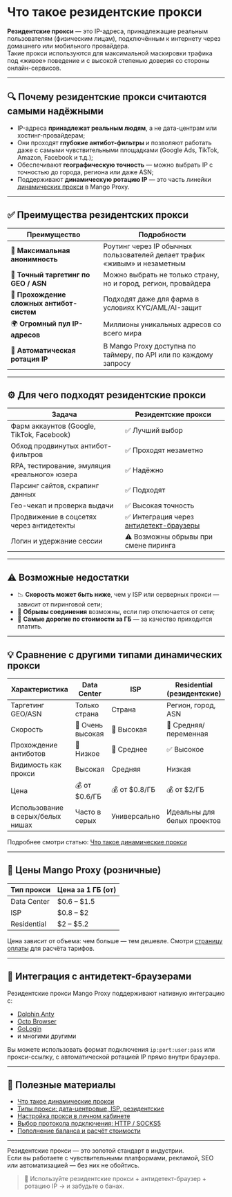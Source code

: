 # Что такое резидентские прокси

**Резидентские прокси** — это IP-адреса, принадлежащие реальным пользователям (физическим лицам), подключённым к интернету через домашнего или мобильного провайдера.  
Такие прокси используются для максимальной маскировки трафика под «живое» поведение и с высокой степенью доверия со стороны онлайн-сервисов.

---

## 🔍 Почему резидентские прокси считаются самыми надёжными

- IP-адреса **принадлежат реальным людям**, а не дата-центрам или хостинг-провайдерам;
- Они проходят **глубокие антибот-фильтры** и позволяют работать даже с самыми чувствительными площадками (Google Ads, TikTok, Amazon, Facebook и т.д.);
- Обеспечивают **географическую точность** — можно выбрать IP с точностью до города, региона или даже ASN;
- Поддерживают **динамическую ротацию IP** — это часть линейки [динамических прокси](./что-такое-динамические-прокси.md) в Mango Proxy.

---

## ✅ Преимущества резидентских прокси

| Преимущество                                | Подробности |
|--------------------------------------------|-------------|
| 🔐 **Максимальная анонимность**             | Роутинг через IP обычных пользователей делает трафик «живым» и незаметным |
| 📍 **Точный таргетинг по GEO / ASN**        | Можно выбрать не только страну, но и город, регион, провайдера |
| 🧠 **Прохождение сложных антибот-систем**   | Подходят даже для фарма в условиях KYC/AML/AI-защит |
| 🌍 **Огромный пул IP-адресов**              | Миллионы уникальных адресов со всего мира |
| 🔁 **Автоматическая ротация IP**            | В Mango Proxy доступна по таймеру, по API или по каждому запросу |

---

## ⚙️ Для чего подходят резидентские прокси

| Задача                                       | Резидентские прокси |
|---------------------------------------------|----------------------|
| Фарм аккаунтов (Google, TikTok, Facebook)   | ✅ Лучший выбор      |
| Обход продвинутых антибот-фильтров          | ✅ Проходят незаметно |
| RPA, тестирование, эмуляция «реального» юзера | ✅ Надёжно           |
| Парсинг сайтов, скрапинг данных             | ✅ Подходят          |
| Гео-чекап и проверка выдачи                 | ✅ Высокая точность  |
| Продвижение в соцсетях через антидетекты    | ✅ Интеграция через [антидетект-браузеры](../../браузеры/антидетект/) |
| Логин и удержание сессии                    | ⚠️ Возможны обрывы при смене пиринга |

---

## ⚠️ Возможные недостатки

- 📉 **Скорость может быть ниже**, чем у ISP или серверных прокси — зависит от пиринговой сети;
- 🔌 **Обрывы соединения** возможны, если пир отключается от сети;
- 💸 **Самые дорогие по стоимости за ГБ** — за качество приходится платить.

---

## 💡 Сравнение с другими типами динамических прокси

| Характеристика                     | Data Center         | ISP                 | Residential (резидентские) |
|-----------------------------------|----------------------|----------------------|-----------------------------|
| Таргетинг GEO/ASN                 | Только страна        | Страна               | Регион, город, ASN          |
| Скорость                          | 🔼 Очень высокая     | 🔼 Высокая           | 🔽 Средняя/переменная       |
| Прохождение антиботов             | 🔽 Низкое            | 🔼 Среднее           | ✅ Высокое                  |
| Видимость как прокси              | Высокая              | Средняя              | Низкая                      |
| Цена                              | 💰 от $0.6/ГБ         | 💰 от $0.8/ГБ         | 💰 от $2/ГБ                  |
| Использование в серых/белых нишах| Часто в серых        | Универсально         | Идеальны для белых проектов |

Подробнее смотри статью: [Что такое динамические прокси](./что-такое-динамические-прокси.md)

---

## 💸 Цены Mango Proxy (розничные)

| Тип прокси        | Цена за 1 ГБ (от) |
|-------------------|------------------|
| Data Center       | $0.6 – $1.5       |
| ISP               | $0.8 – $2         |
| Residential       | $2 – $5.2         |

Цена зависит от объема: чем больше — тем дешевле. Смотри [страницу оплаты](../../оплата/пополнение-счета-и-оплата.md) для расчёта тарифов.

---

## 🧩 Интеграция с антидетект-браузерами

Резидентские прокси Mango Proxy поддерживают нативную интеграцию с:
- [Dolphin Anty](../../браузеры/антидетект/dolphin-anty.md)
- [Octo Browser](../../браузеры/антидетект/octo.md)
- [GoLogin](../../браузеры/антидетект/gologin.md)
- и многими другими

Вы можете использовать формат подключения `ip:port:user:pass` или прокси-ссылку, с автоматической ротацией IP прямо внутри браузера.

---

## 📘 Полезные материалы

- [Что такое динамические прокси](./что-такое-динамические-прокси.md)
- [Типы прокси: дата-центровые, ISP, резидентские](../типы-прокси/)
- [Настройка прокси в личном кабинете](../../начало-работы/настройка-прокси.md)
- [Выбор протокола подключения: HTTP / SOCKS5](../протоколы-прокси/что-такое-http-https-прокси.md)
- [Пополнение баланса и расчёт стоимости](../../оплата/пополнение-счета-и-оплата.md)

---

Резидентские прокси — это золотой стандарт в индустрии.  
Если вы работаете с чувствительными платформами, рекламой, SEO или автоматизацией — без них не обойтись.

> 🧠 Используйте резидентские прокси + антидетект-браузер + ротацию IP → и забудьте о банах.
